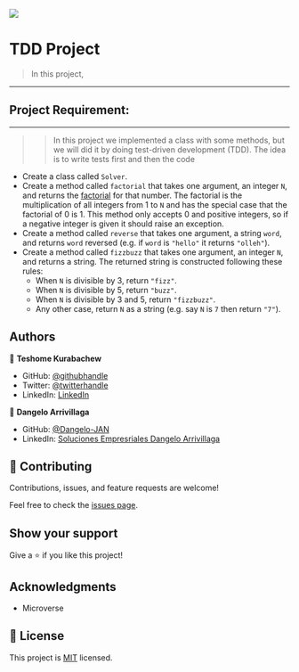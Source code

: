 ![](https://img.shields.io/badge/Microverse-blueviolet)

# TDD Project

> In this project, 
***
## Project Requirement:
***
>> In this project we implemented a class with some methods, but we will did it by doing test-driven development (TDD). The idea is to write tests first and then the code

- Create a class called `Solver`.
- Create a method called `factorial` that takes one argument, an integer `N`, and returns the [factorial](https://en.wikipedia.org/wiki/Factorial) for that number. The factorial is the multiplication of all integers from 1 to `N` and has the special case that the factorial of 0 is 1. This method only accepts 0 and positive integers, so if a negative integer is given it should raise an exception.
- Create a method called `reverse` that takes one argument, a string `word`, and returns `word` reversed (e.g. if `word` is `"hello"` it returns `"olleh"`).
- Create a method called `fizzbuzz` that takes one argument, an integer `N`, and returns a string. The returned string is constructed following these rules:
  - When `N` is divisible by 3, return `"fizz"`.
  - When `N` is divisible by 5, return `"buzz"`.
  - When `N` is divisible by 3 and 5, return `"fizzbuzz"`.
  - Any other case, return `N` as a string (e.g. say `N` is `7` then return `"7"`).

## Authors

👤 **Teshome Kurabachew**

- GitHub: [@githubhandle](https://github.com/TesheMaximillan)
- Twitter: [@twitterhandle](https://twitter.com/TesheKura)
- LinkedIn: [LinkedIn](https://www.linkedin.com/in/teshome-kurabachew-aa8067180/)

👤 **Dangelo Arrivillaga**

- GitHub: [@Dangelo-JAN](https://github.com/Dangelo-JAN)
- LinkedIn: [Soluciones Empresriales Dangelo Arrivillaga](https://www.linkedin.com/in/soluciones-empresariales-dangelo-arrivillaga-2a144718a/)

## 🤝 Contributing

Contributions, issues, and feature requests are welcome!

Feel free to check the [issues page](https://github.com/TesheMaximillan/oop-school-library/issues).

## Show your support

Give a ⭐️ if you like this project!

## Acknowledgments

- Microverse

## 📝 License

This project is [MIT](./MIT.md) licensed.
